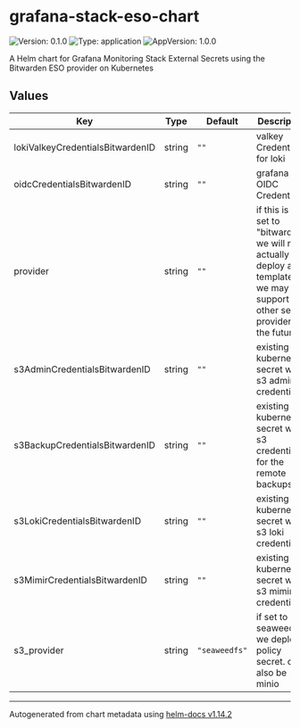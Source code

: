 # grafana-stack-eso-chart

![Version: 0.1.0](https://img.shields.io/badge/Version-0.1.0-informational?style=flat-square) ![Type: application](https://img.shields.io/badge/Type-application-informational?style=flat-square) ![AppVersion: 1.0.0](https://img.shields.io/badge/AppVersion-1.0.0-informational?style=flat-square)

A Helm chart for Grafana Monitoring Stack External Secrets using the Bitwarden ESO provider on Kubernetes

## Values

| Key | Type | Default | Description |
|-----|------|---------|-------------|
| lokiValkeyCredentialsBitwardenID | string | `""` | valkey Credentials for loki |
| oidcCredentialsBitwardenID | string | `""` | grafana OIDC Credentials |
| provider | string | `""` | if this is not set to "bitwarden", we will not actually deploy any templates we may support other secret providers in the future |
| s3AdminCredentialsBitwardenID | string | `""` | existing kubernetes secret with s3 admin credentials |
| s3BackupCredentialsBitwardenID | string | `""` | existing kubernetes secret with s3 credentials for the remote backups |
| s3LokiCredentialsBitwardenID | string | `""` | existing kubernetes secret with s3 loki credentials |
| s3MimirCredentialsBitwardenID | string | `""` | existing kubernetes secret with s3 mimir credentials |
| s3_provider | string | `"seaweedfs"` | if set to seaweedfs we deploy a policy secret. can also be minio |

----------------------------------------------
Autogenerated from chart metadata using [helm-docs v1.14.2](https://github.com/norwoodj/helm-docs/releases/v1.14.2)
